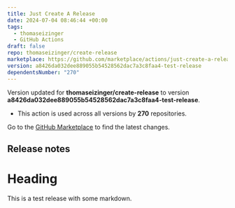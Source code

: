 ```yaml
---
title: Just Create A Release
date: 2024-07-04 08:46:44 +00:00
tags:
  - thomaseizinger
  - GitHub Actions
draft: false
repo: thomaseizinger/create-release
marketplace: https://github.com/marketplace/actions/just-create-a-release
version: a8426da032dee889055b54528562dac7a3c8faa4-test-release
dependentsNumber: "270"
---
```



Version updated for **thomaseizinger/create-release** to version **a8426da032dee889055b54528562dac7a3c8faa4-test-release**.
- This action is used across all versions by **270** repositories.

Go to the [GitHub Marketplace](https://github.com/marketplace/actions/just-create-a-release) to find the latest changes.

## Release notes

# Heading

This is a test release with some markdown.
